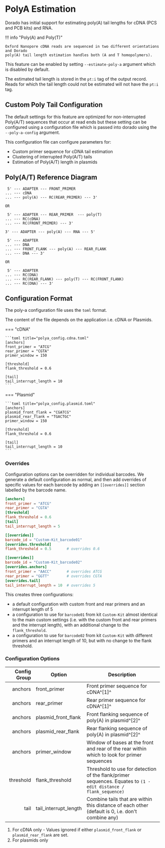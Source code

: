 # PolyA Estimation

Dorado has initial support for estimating poly(A) tail lengths for cDNA (PCS and PCB kits) and RNA.

!!! info "Poly(A) and Poly(T)"

    Oxford Nanopore cDNA reads are sequenced in two different orientations and Dorado
    poly(A) tail length estimation handles both (A and T homopolymers).

This feature can be enabled by setting `--estimate-poly-a` argument which is disabled by default.

The estimated tail length is stored in the `pt:i` tag of the output record.
Reads for which the tail length could not be estimated will not have the `pt:i` tag.

## Custom Poly Tail Configuration

The default settings for this feature are optimized for non-interrupted Poly(A/T)
sequences that occur at read ends but these setting can be configured using a configuration file
which is passed into dorado using the `--poly-a-config` argument.

This configuration file can configure parameters for:

* Custom primer sequence for cDNA tail estimation
* Clustering of interrupted Poly(A/T) tails
* Estimation of Poly(A/T) length in plasmids

## Poly(A/T) Reference Diagram

```text title="cDNA"
 5' --- ADAPTER --- FRONT_PRIMER
... --- cDNA
... --- poly(A) --- RC(REAR_PRIMER) --- 3'

OR

 5' --- ADAPTER --- REAR_PRIMER  --- poly(T)
... --- RC(cDNA)
... --- RC(FRONT_PRIMER) --- 3'
```

```text title="dRNA"
3' --- ADAPTER --- poly(A) --- RNA --- 5'
```

```text title="Plasmid"
 5' --- ADAPTER
... --- DNA
... --- FRONT_FLANK --- poly(A) --- REAR_FLANK
... --- DNA --- 3'

OR

 5' --- ADAPTER
... --- RC(DNA)
... --- RC(REAR_FLANK) --- poly(T) --- RC(FRONT_FLANK)
... --- RC(DNA) --- 3'
```

## Configuration Format

The poly-a configuration file uses the `toml` format.

The content of the file depends on the application i.e. cDNA or Plasmids.

=== "cDNA"

    ```toml title="polya_config.cdna.toml"
    [anchors]
    front_primer = "ATCG"
    rear_primer = "CGTA"
    primer_window = 150

    [threshold]
    flank_threshold = 0.6

    [tail]
    tail_interrupt_length = 10
    ```

=== "Plasmid"

    ```toml title="polya_config.plasmid.toml"
    [anchors]
    plasmid_front_flank = "CGATCG"
    plasmid_rear_flank = "TGACTGC"
    primer_window = 150

    [threshold]
    flank_threshold = 0.6

    [tail]
    tail_interrupt_length = 10
    ```

### Overrides

Configuration options can be overridden for individual barcodes. We generate a default
configuration as normal, and then add overrides of specific values for each barcode by
adding an `[[overrides]]` section labelled by the barcode name.

```toml title="polya_config.toml"
[anchors]
front_primer = "ATCG"
rear_primer = "CGTA"
[threshold]
flank_threshold = 0.6
[tail]
tail_interrupt_length = 5

[[overrides]]
barcode_id = "Custom-Kit_barcode01"
[overrides.threshold]
flank_threshold = 0.5       # overrides 0.6

[[overrides]]
barcode_id = "Custom-Kit_barcode02"
[overrides.anchors]
front_primer = "AACC"       # overrides ATCG
rear_primer = "GGTT"        # overrides CGTA
[overrides.tail]
tail_interrupt_length = 10  # overrides 5
```

This creates three configurations:

* a default configuration with custom front and rear primers and an interrupt length of 5
* a configuration to use for `barcode01` from kit `Custom-Kit` almost identical to the main custom settings (i.e. with the custom front and rear primers and the interrupt length), with an additional change to the `flank_threshold`.
* a configuration to use for `barcode02` from kit `Custom-Kit` with different primers and an interrupt length of 10, but with no change to the flank threshold.

### Configuration Options

| Config Group | Option | Description |
| -------: | -- | -- |
| anchors | front_primer | Front primer sequence for cDNA^[1]^ |
| anchors | rear_primer | Rear primer sequence for cDNA^[1]^ |
| anchors | plasmid_front_flank | Front flanking sequence of poly(A) in plasmid^[2]^ |
| anchors | plasmid_rear_flank | Rear flanking sequence of poly(A) in plasmid^[2]^ |
| anchors | primer_window | Window of bases at the front and rear of the rear within which to look for primer sequences |
| threshold | flank_threshold  | Threshold to use for detection of the flank/primer sequences. Equates to `(1 - edit distance / flank_sequence)` |
| tail | tail_interrupt_length | Combine tails that are within this distance of each other (default is 0, i.e. don't combine any) |

1. For cDNA only - Values ignored if either `plasmid_front_flank` or `plasmid_rear_flank` are set.
2. For plasmids only
